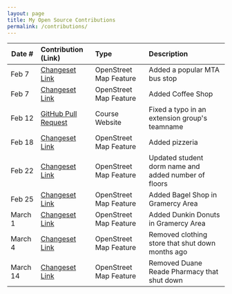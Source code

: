 ```yaml
---
layout: page
title: My Open Source Contributions
permalink: /contributions/
---
```


<!--
Type of the contribution should be "Wikipedia edit", "OpenStreet Map feature", "Documentation", "Course website", "Blog",
"Browse Add-on", etc.

The description should include a brief summary of what you did.

Replace the first row with your own contribution. 

-->





| Date #       | Contribution (Link)  | Type  | Description |
|---|:---|:---|:---|
| Feb 7   | [Changeset Link](https://www.openstreetmap.org/changeset/80709335#map=19/40.73551/-73.92142)    | OpenStreet Map Feature    |   Added a popular MTA bus stop    |
|Feb 7| [Changeset Link](https://www.openstreetmap.org/changeset/80709728)    |  OpenStreet Map Feature   | Added Coffee Shop      |
|Feb 12| [GitHub Pull Request](https://github.com/joannakl/ossd_s20/pull/13)    |  Course Website   | Fixed a typo in an extension group's teamname    |
|Feb 18|[Changeset Link](https://www.openstreetmap.org/changeset/81181716)| OpenStreet Map Feature| Added pizzeria|
|Feb 22|[Changeset Link](https://www.openstreetmap.org/changeset/81358750)| OpenStreet Map Feature| Updated student dorm name and added number of floors|
|Feb 25|[Changeset Link](https://www.openstreetmap.org/changeset/81465078)| OpenStreet Map Feature| Added Bagel Shop in Gramercy Area|
|March 1|[Changeset Link](https://www.openstreetmap.org/changeset/81656575)| OpenStreet Map Feature| Added Dunkin Donuts in Gramercy Area|
|March 4|[Changeset Link](https://www.openstreetmap.org/changeset/81783364)| OpenStreet Map Feature| Removed clothing store that shut down months ago |
|March 14|[Changeset Link](https://www.openstreetmap.org/changeset/82200230)| OpenStreet Map Feature| Removed Duane Reade Pharmacy that shut down |
